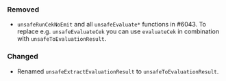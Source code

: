 ### Removed

- `unsafeRunCekNoEmit` and all `unsafeEvaluate*` functions in #6043. To replace e.g. `unsafeEvaluateCek` you can use `evaluateCek` in combination with `unsafeToEvaluationResult`.

### Changed

- Renamed `unsafeExtractEvaluationResult` to `unsafeToEvaluationResult`.
